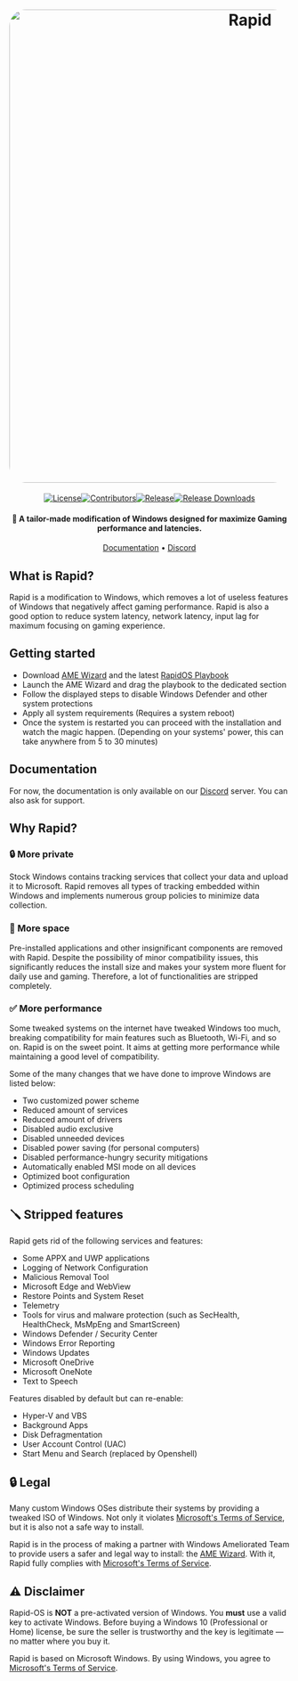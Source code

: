 <h1 align="center">
  <img src="https://cdn.discordapp.com/attachments/1164631340088561845/1165039354213847051/banner.jpg" alt="Rapid" width="850" style="border-radius: 30px"></a>
</h1>
  <p align="center">
    <a href="https://github.com/Rapid-OS/Rapid/blob/main/LICENSE"><img alt="License" src="https://img.shields.io/github/license/rapid-os/rapid?style=for-the-badge&logo=github&color=1A91FF"/></a><a href="https://github.com/Rapid-OS/Rapid/graphs/contributors"><img alt="Contributors" src="https://img.shields.io/github/contributors/rapid-os/rapid?style=for-the-badge&color=1A91FF"/></a><a href="https://github.com/Rapid-OS/Rapid/releases/latest"><img alt="Release" src="https://img.shields.io/github/release/rapid-os/rapid?style=for-the-badge&color=1A91FF" /></a><a href="https://github.com/Rapid-OS/Rapid/releases"><img alt="Release Downloads" src="https://img.shields.io/github/downloads/Rapid-OS/Rapid/total?style=for-the-badge&logo=github&color=1A91FF" /></a>
  </p>
<h4 align="center">🚀 A tailor-made modification of Windows designed for maximize Gaming performance and latencies.</h4>

<p align="center">
  <a href="https://discord.gg/YCPU7EtW6J">Documentation</a>
  •
  <a href="https://discord.gg/7epGCcuAKV" target="_blank">Discord</a>
</p>

## **What is Rapid?**

Rapid is a modification to Windows, which removes a lot of useless features of Windows that negatively affect gaming performance.
Rapid is also a good option to reduce system latency, network latency, input lag for maximum focusing on gaming experience.

## **Getting started**
- Download [AME Wizard](https://ameliorated.io/) and the latest [RapidOS Playbook](https://github.com/Rapid-OS/Rapid/releases/latest)
- Launch the AME Wizard and drag the playbook to the dedicated section
- Follow the displayed steps to disable Windows Defender and other system protections
- Apply all system requirements (Requires a system reboot)
- Once the system is restarted you can proceed with the installation and watch the magic happen. (Depending on your systems' power, this can take anywhere from 5 to 30 minutes)

## **Documentation**
For now, the documentation is only available on our [Discord](https://discord.gg/YCPU7EtW6J) server. You can also ask for support.

## **Why Rapid?**

### 🔒 More private
Stock Windows contains tracking services that collect your data and upload it to Microsoft.
Rapid removes all types of tracking embedded within Windows and implements numerous group policies to minimize data collection. 

### 🚀 More space
Pre-installed applications and other insignificant components are removed with Rapid. Despite the possibility of minor compatibility issues, this significantly reduces the install size and makes your system more fluent for daily use and gaming. Therefore, a lot of functionalities are stripped completely.

### ✅ More performance
Some tweaked systems on the internet have tweaked Windows too much, breaking compatibility for main features such as Bluetooth, Wi-Fi, and so on.
Rapid is on the sweet point. It aims at getting more performance while maintaining a good level of compatibility.

Some of the many changes that we have done to improve Windows are listed below:
- Two customized power scheme
- Reduced amount of services
- Reduced amount of drivers
- Disabled audio exclusive
- Disabled unneeded devices
- Disabled power saving (for personal computers)
- Disabled performance-hungry security mitigations
- Automatically enabled MSI mode on all devices
- Optimized boot configuration
- Optimized process scheduling

## 🪛 Stripped features
Rapid gets rid of the following services and features:
- Some APPX and UWP applications
- Logging of Network Configuration
- Malicious Removal Tool
- Microsoft Edge and WebView
- Restore Points and System Reset
- Telemetry
- Tools for virus and malware protection (such as SecHealth, HealthCheck, MsMpEng and SmartScreen)
- Windows Defender / Security Center
- Windows Error Reporting
- Windows Updates
- Microsoft OneDrive
- Microsoft OneNote
- Text to Speech

Features disabled by default but can re-enable:

- Hyper-V and VBS
- Background Apps
- Disk Defragmentation
- User Account Control (UAC)
- Start Menu and Search (replaced by Openshell)

## 🔒 Legal
Many custom Windows OSes distribute their systems by providing a tweaked ISO of Windows. Not only it violates [Microsoft's Terms of Service](https://www.microsoft.com/en-us/Useterms/Retail/Windows/10/UseTerms_Retail_Windows_10_English.htm), but it is also not a safe way to install.

Rapid is in the process of making a partner with Windows Ameliorated Team to provide users a safer and legal way to install: the [AME Wizard](https://ameliorated.io). With it, Rapid fully complies with [Microsoft's Terms of Service](https://www.microsoft.com/en-us/Useterms/Retail/Windows/10/UseTerms_Retail_Windows_10_English.htm).

## ⚠️ Disclaimer
Rapid-OS is **NOT** a pre-activated version of Windows. You **must** use a valid key to activate Windows. Before buying a Windows 10 (Professional or Home) license, be sure the seller is trustworthy and the key is legitimate — no matter where you buy it.

Rapid is based on Microsoft Windows. By using Windows, you agree to [Microsoft's Terms of Service](https://www.microsoft.com/en-us/Useterms/Retail/Windows/10/UseTerms_Retail_Windows_10_English.htm).
